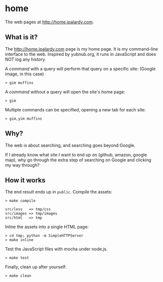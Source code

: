 
home
====

The web pages at http://home.jpalardy.com.

What is it?
-----------

The http://home.jpalardy.com page is my home page. It is my command-line
interface to the web. Inspired by yubnub.org, it runs in JavaScript and does
NOT log any history.

A _command_ with a query will perform that query on a specific site: (Google
image, in this case)

    > gim muffins

A _command_ without a query will open the site's home page:

    > gim

Multiple commands can be specified, opening a new tab for each site:

    > gim,yim muffins

Why?
----

The web is about searching, and searching goes beyond Google.

If I already know what site I want to end up on (github, amazon, google map), why go
through the extra step of searching on Google and clicking my way through?

How it works
------------

The end result ends up in `public`. Compile the assets:

    > make compile

    src/less   => tmp/css
    src/images => tmp/images
    src/html   => tmp

Inline the assets into a single HTML page:

    > cd tmp; python -m SimpleHTTPServer
    > make inline

Test the JavaScript files with mocha under node.js.

    > make test

Finally, clean up after yourself:

    > make clean

